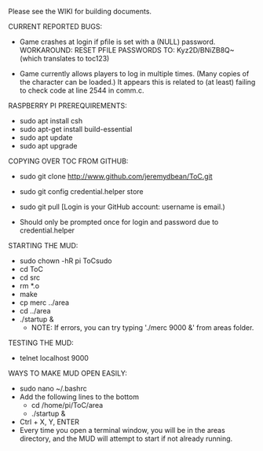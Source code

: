 Please see the WIKI for building documents.

CURRENT REPORTED BUGS:
	
- Game crashes at login if pfile is set with a (NULL) password.
	WORKAROUND: RESET PFILE PASSWORDS TO:  Kyz2D/BNiZB8Q~  (which translates to toc123)
	
- Game currently allows players to log in multiple times.  (Many copies of the character can be loaded.)  It appears this is related to 	(at least) failing to check code at line 2544 in comm.c.  






RASPBERRY PI PREREQUIREMENTS:


- sudo apt install csh
- sudo apt-get install build-essential
- sudo apt update
- sudo apt upgrade



COPYING OVER TOC FROM GITHUB:
- sudo git clone http://www.github.com/jeremydbean/ToC.git
- sudo git config credential.helper store
- sudo git pull
	[Login is your GitHub account: username is email.)
	
- Should only be prompted once for login and password due to credential.helper




STARTING THE MUD:
- sudo chown -hR pi ToCsudo 
- cd ToC
- cd src
- rm *.o
- make
- cp merc ../area
- cd ../area
- ./startup &
	- NOTE: If errors, you can try typing './merc 9000 &' from areas folder.
	
	
TESTING THE MUD:
- telnet localhost 9000


WAYS TO MAKE MUD OPEN EASILY:
- sudo nano ~/.bashrc
- Add the following lines to the bottom
	- cd /home/pi/ToC/area
	- ./startup &
- Ctrl + X, Y, ENTER
- Every time you open a terminal window, you will be in the areas directory, and the MUD will attempt to start if not already running.


